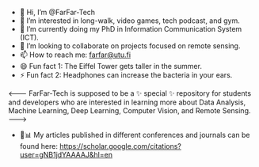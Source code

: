 - 👋 Hi, I’m @FarFar-Tech
- 👀 I’m interested in long-walk, video games, tech podcast, and gym. 
- 🌱 I’m currently doing my PhD in Information Communication System (ICT). 
- 💞️ I’m looking to collaborate on projects focused on remote sensing. 
- 📫 How to reach me: farfar@utu.fi
- 😄 Fun fact 1: The Eiffel Tower gets taller in the summer. 
- ⚡ Fun fact 2: Headphones can increase the bacteria in your ears. 

<---
FarFar-Tech is supposed to be a ✨ special ✨ repository for students 
and developers who are interested in learning more about Data Analysis, 
Machine Learning, Deep Learning, Computer Vision, and Remote Sensing.  
--->

- 👻📊 My articles published in different conferences and journals can be
  found here: 
  https://scholar.google.com/citations?user=gNB1jdYAAAAJ&hl=en
